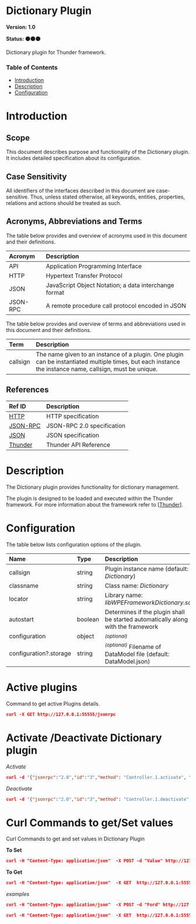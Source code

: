 <!-- Generated automatically, DO NOT EDIT! -->
<a name="head.Dictionary_Plugin"></a>
# Dictionary Plugin

**Version: 1.0**

**Status: :black_circle::black_circle::black_circle:**

Dictionary plugin for Thunder framework.

### Table of Contents

- [Introduction](#head.Introduction)
- [Description](#head.Description)
- [Configuration](#head.Configuration)

<a name="head.Introduction"></a>
# Introduction

<a name="head.Scope"></a>
## Scope

This document describes purpose and functionality of the Dictionary plugin. It includes detailed specification about its configuration.

<a name="head.Case_Sensitivity"></a>
## Case Sensitivity

All identifiers of the interfaces described in this document are case-sensitive. Thus, unless stated otherwise, all keywords, entities, properties, relations and actions should be treated as such.

<a name="head.Acronyms,_Abbreviations_and_Terms"></a>
## Acronyms, Abbreviations and Terms

The table below provides and overview of acronyms used in this document and their definitions.

| Acronym | Description |
| :-------- | :-------- |
| <a name="acronym.API">API</a> | Application Programming Interface |
| <a name="acronym.HTTP">HTTP</a> | Hypertext Transfer Protocol |
| <a name="acronym.JSON">JSON</a> | JavaScript Object Notation; a data interchange format |
| <a name="acronym.JSON-RPC">JSON-RPC</a> | A remote procedure call protocol encoded in JSON |

The table below provides and overview of terms and abbreviations used in this document and their definitions.

| Term | Description |
| :-------- | :-------- |
| <a name="term.callsign">callsign</a> | The name given to an instance of a plugin. One plugin can be instantiated multiple times, but each instance the instance name, callsign, must be unique. |

<a name="head.References"></a>
## References

| Ref ID | Description |
| :-------- | :-------- |
| <a name="ref.HTTP">[HTTP](http://www.w3.org/Protocols)</a> | HTTP specification |
| <a name="ref.JSON-RPC">[JSON-RPC](https://www.jsonrpc.org/specification)</a> | JSON-RPC 2.0 specification |
| <a name="ref.JSON">[JSON](http://www.json.org/)</a> | JSON specification |
| <a name="ref.Thunder">[Thunder](https://github.com/WebPlatformForEmbedded/Thunder/blob/master/doc/WPE%20-%20API%20-%20WPEFramework.docx)</a> | Thunder API Reference |

<a name="head.Description"></a>
# Description

The Dictionary plugin provides functionality for dictionary management.

The plugin is designed to be loaded and executed within the Thunder framework. For more information about the framework refer to [[Thunder](#ref.Thunder)].

<a name="head.Configuration"></a>
# Configuration

The table below lists configuration options of the plugin.

| Name | Type | Description |
| :-------- | :-------- | :-------- |
| callsign | string | Plugin instance name (default: *Dictionary*) |
| classname | string | Class name: *Dictionary* |
| locator | string | Library name: *libWPEFrameworkDictionary.so* |
| autostart | boolean | Determines if the plugin shall be started automatically along with the framework |
| configuration | object | <sup>*(optional)*</sup>  |
| configuration?.storage | string | <sup>*(optional)*</sup> Filename of DataModel file (default: DataModel.json) |

<a name="head.activePlugins"></a>
# Active plugins

Command to get active Plugins details.

```json
curl -X GET http://127.0.0.1:55555/jsonrpc
```

<a name="head.PluginStatus"></a>
# Activate /Deactivate Dictionary plugin

*Activate*

```json
curl -d '{"jsonrpc":"2.0","id":"3","method": "Controller.1.activate", "params":{"callsign":"Dictionary"}}' http://127.0.0.1:55555/jsonrpc
```

*Deactivate*

```json
curl -d '{"jsonrpc":"2.0","id":"3","method": "Controller.1.deactivate", "params":{"callsign":"Dictionary"}}' http://127.0.0.1:55555/jsonrpc
```

<a name="head.Curl_Commands"></a>
# Curl Commands to get/Set values 

Curl Commands to get and set values in Dictionary Plugin

**To Set**

```json
curl -H "Content-Type: application/json"  -X POST -d "Value" http://127.0.0.1:55555/Service/Dictionary/NameSpace/key
```

**To Get**

```json
curl -H "Content-Type: application/json"  -X GET  http://127.0.0.1:55555/Service/Dictionary/NameSpace/key
```

*examples*

```json
curl -H "Content-Type: application/json"  -X POST -d "Ford" http://127.0.0.1:55555/Service/Dictionary/Car/Brand

curl -H "Content-Type: application/json"  -X GET  http://127.0.0.1:55555/Service/Dictionary/Car/Brand
```

